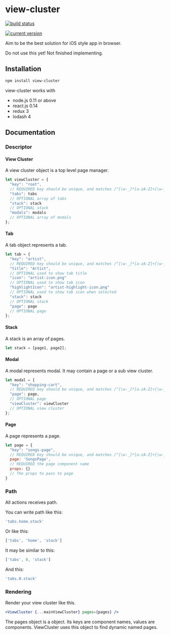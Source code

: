# view-cluster
[![build status](https://travis-ci.org/cheunghy/view-cluster.svg)](https://travis-ci.org/cheunghy/view-cluster)

[![current version](https://badge.fury.io/js/view-cluster.svg)](https://www.npmjs.com/package/view-cluster)

Aim to be the best solution for iOS style app in browser.

Do not use this yet! Not finished implementing.

## Installation

``` bash
npm install view-cluster
```

view-cluster works with
+ node.js 0.11 or above
+ react.js 0.14
+ redux 3
+ lodash 4

## Documentation

### Descriptor

#### View Cluster

A view cluster object is a top level page manager.
``` js
let viewCluster = {
  "key": "root",
  // REQUIRED key should be unique, and matches /^[\w-_]*[a-zA-Z]+[\w-_]*$/
  "tabs": tabs
  // OPTIONAL array of tabs
  "stack": stack
  // OPTIONAL stack
  "modals": modals
  // OPTIONAL array of modals
};
```

#### Tab

A tab object represents a tab.
``` js
let tab = {
  "key": "artist",
  // REQUIRED key should be unique, and matches /^[\w-_]*[a-zA-Z]+[\w-_]*$/
  "title": "Artist",
  // OPTIONAL used to show tab title
  "icon": "artist-icon.png"
  // OPTIONAL used to show tab icon
  "highlightIcon": "artist-highlight-icon.png"
  // OPTIONAL used to show tab icon when selected
  "stack": stack
  // OPTIONAL stack
  "page": page
  // OPTIONAL page
};
```

#### Stack

A stack is an array of pages.
``` js
let stack = [page1, page2];
```

#### Modal

A modal represents modal. It may contain a page or a sub view cluster.
``` js
let modal = {
  "key": "shopping-cart",
  // REQUIRED key should be unique, and matches /^[\w-_]*[a-zA-Z]+[\w-_]*$/
  "page": page,
  // OPTIONAL page
  "viewCluster": viewCluster
  // OPTIONAL view cluster
};
```

#### Page

A page represents a page.
``` js
let page = {
  "key": "songs-page",
  // REQUIRED key should be unique, and matches /^[\w-_]*[a-zA-Z]+[\w-_]*$/
  page: 'SongsPage',
  // REQUIRED the page component name
  props: {}
  // The props to pass to page
}
```

### Path

All actions receives path.

You can write path like this:
``` js
'tabs.home.stack'
```
Or like this:
``` js
['tabs', 'home', 'stack']
```
It may be similar to this:
``` js
['tabs', 0, 'stack']
```
And this:
``` js
'tabs.0.stack'
```

### Rendering

Render your view cluster like this.

``` jsx
<ViewCluster {...mainViewCluster} pages={pages} />
```

The pages object is a object. Its keys are component names, values are
components. ViewCluster uses this object to find dynamic named pages.
